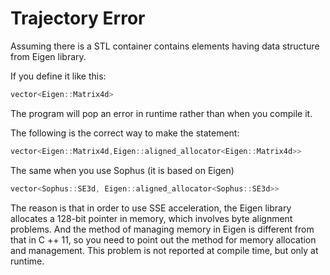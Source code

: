 # Trajectory Error

Assuming there is a STL container contains elements having data structure from Eigen library.

If you define it like this:

```cpp
vector<Eigen::Matrix4d>
```

The program will pop an error in runtime rather than when you compile it.

The following is the correct way to make the statement:

```cpp
vector<Eigen::Matrix4d,Eigen::aligned_allocator<Eigen::Matrix4d>>
```

The same when you use Sophus (it is based on Eigen)

```cpp
vector<Sophus::SE3d, Eigen::aligned_allocator<Sophus::SE3d>>
```

The reason is that in order to use SSE acceleration, the Eigen library allocates a 128-bit pointer in memory, which involves byte alignment problems. And the method of managing memory in Eigen is different from that in C ++ 11, so you need to point out the method for memory allocation and management. This problem is not reported at compile time, but only at runtime.
